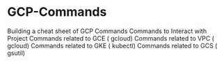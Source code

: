 # GCP-Commands
Building a cheat sheet of GCP Commands
Commands to Interact with Project
Commands related to GCE ( gcloud)
Commands related to VPC ( gcloud)
Commands related to GKE ( kubectl)
Commands related to GCS ( gsutil)
